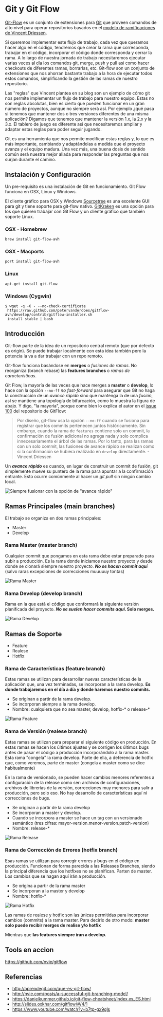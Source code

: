 # Git y Git Flow

[Git-Flow](http://aprendegit.com/que-es-git-flow/) es un conjunto de extensiones para [Git](https://git-scm.com/) que proveen comandos de alto nivel para operar repositorios basados en el [modelo de ramificaciones de Vincent Driessen](http://nvie.com/posts/a-successful-git-branching-model/).

Si queremos implementar este flujo de trabajo, cada vez que queramos hacer algo en el código, tendremos que crear la rama que corresponda, trabajar en el código, incorporar el código donde corresponda y cerrar la rama. A lo largo de nuestra jornada de trabajo necesitaremos ejecutar varias veces al día los comandos git, merge, push y pull así como hacer checkouts de diferentes ramas, borrarlas, etc. Git-flow son un conjunto de extensiones que nos ahorran bastante trabajo a la hora de ejecutar todos estos comandos, simplificando la gestión de las ramas de nuestro repositorio.

Las "reglas" que Vincent plantea en su blog son un ejemplo de cómo git nos permite implementar un flujo de trabajo para nuestro equipo. Estas no son reglas absolutas, bien es cierto que pueden funcionar en un gran número de proyectos, aunque no siempre será así. Por ejemplo ¿qué pasa si tenemos que mantener dos o tres versiones diferentes de una misma aplicación? Digamos que tenemos que mantener la versión 1.x, la 2.x y la 3.x. El tablero de juego es diferente así que necesitaremos ampliar y adaptar estas reglas para poder seguir jugando.

Git es una herramienta que nos permite modificar estas reglas y, lo que es más importante, cambiando y adaptándolas a medida que el proyecto avanza y el equipo madura. Una vez más, una buena dosis de sentido común será nuestra mejor aliada para responder las preguntas que nos surjan durante el camino.

## Instalación y Configuración

Un pre-requisito es una instalación de Git en funcionamiento. Git Flow funciona en OSX, Linux y Windows.

El cliente gráfico para OSX y Windows [Sourcetree](https://www.sourcetreeapp.com/) es una excelente GUI para git y tiene soporte para git-flow nativo. [GitKraken](https://www.gitkraken.com/) es una opción para los que quieren trabajar con Git Flow y un cliente gráfico que también soporte Linux.

### OSX - Homebrew

```shell
brew install git-flow-avh
```

### OSX - Macports

```shell
port install git-flow-avh
```

### Linux

```shell
apt-get install git-flow
```

### Windows (Cygwin)

```shell
$ wget -q -O - --no-check-certificate
 https://raw.github.com/petervanderdoes/gitflow-avh/develop/contrib/gitflow-installer.sh
 install stable | bash
```

## Introducción

Git-flow parte de la idea de un repositorio central remoto (que por defecto es origin). Se puede trabajar localmente con esta idea también pero la potencia la va a dar trabajar con un repo remoto.

Git-flow funciona basándose en **merges** o _fusiones de ramas_. No reorganiza (branch rebase) las **features branches** o _ramas de características_.

Git Flow, la mayoría de las veces que hace merges a **master** o **develop**, lo hace con la opción `--no-ff` _no fast-forward_ para asegurar que Git no haga la construcción de un _avance rápido_ sino que mantenga la de una _fusión_, así se mantiene una topología de bifurcación, como lo muestra la figura de abajo. Y digo, "la mayoría", porque como bien lo explica el autor en el [issue 100](https://github.com/nvie/gitflow/issues/100) del repositorio de GitFlow:

> Por diseño, git-flow usa la opción `--no-ff` cuando se fusiona para registrar que los commits pertenecen juntos históricamente. Sin embargo, cuando la rama de `features` contiene solo un commit, la confirmación de fusión adicional no agrega nada y solo complica innecesariamente el árbol de las ramas. Por lo tanto, para las ramas con un solo commit, las fusiones de avance rápido se realizan como si la confirmación se hubiera realizado en `develop` directamente. - Vincent Driessen

Un **_avance rápido_** es cuando, en lugar de construir un commit de fusión, git simplemente mueve su puntero de la rama para apuntar a la confirmación entrante. Esto ocurre comúnmente al hacer un _git pull_ sin ningún cambio local.

![Siempre fusionar con la opción de "avance rápido"](git-000.png)

## Ramas Principales (main branches)

El trabajo se organiza en dos ramas principales:

* Master
* Develop

### Rama Master (master branch)

Cualquier commit que pongamos en esta rama debe estar preparado para subir a producción. Es la rama donde iniciamos nuestro proyecto y desde donde se clonará siempre nuestro proyecto. _**No se hacen commit aquí**_ (salvo raras excepciones de correcciones muuuuuy tontas)

![Rama Master](git-001.png)

### Rama Develop (develop branch)

Rama en la que está el código que conformará la siguiente versión planificada del proyecto. **_No se suelen hacer commits aquí_. Solo merges.**

![Rama Develop](git-002.png)

## Ramas de Soporte

* Feature
* Realese
* Hotfix

### Rama de Características (feature branch)

Estas ramas se utilizan para desarrollar nuevas características de la aplicación que, una vez terminadas, se incorporan a la rama develop. **Es donde trabajaremos en el día a día y donde haremos nuestro commits.**

* Se originan a partir de la rama develop.
* Se incorporan siempre a la rama develop.
* Nombre: cualquiera que no sea master, develop, hotfix-* o release-*

![Rama Feature](git-004.png)

### Rama de Versión (realese branch)

Estas ramas se utilizan para preparar el siguiente código en producción. En estas ramas se hacen los últimos ajustes y se corrigen los últimos bugs antes de pasar el código a producción incorporándolo a la rama master. Esta rama "congela" la rama develop. Parte de ella, a deferencia de hotfix que, como veremos, parte de master (congela a master como se dice habitualmente)

En la rama de versionado, se pueden hacer cambios menores referentes a configuración de la release como ser: archivos de configuraciones, archivos de librerías de la versión, correcciones muy menores para salir a producción, pero solo eso. No hay desarrollo de características aquí ni correcciones de bugs.

* Se originan a partir de la rama develop
* Se incorporan a master y develop.
* Cuando se incorpora a master se hace un tag con un versionado semántico (tres cifras: mayor-version.menor-version.patch-version)
* Nombre: release-*

![Rama Release](git-005.png)

### Rama de Corrección de Errores (hotfix branch)

Esas ramas se utilizan para corregir errores y bugs en el código en producción. Funcionan de forma parecida a las Releases Branches, siendo la principal diferencia que los hotfixes no se planifican. Parten de master. Los cambios que se hagan aquí irán a producción.

* Se origina a partir de la rama master
* Se incorporan a la master y develop
* Nombre: hotfix-*

![Rama Hotfix](git-006.png)

Las ramas de realese y hotfix son las únicas permitidas para incorporar cambios (commits) a la rama master. Para decirlo de otro modo: **master solo puede recibir merges de realise y/o hotfix**

Mientras que **las features siempre iran a develop.**

## Tools en accion

<https://github.com/nvie/gitflow>

## Referencias

* <http://aprendegit.com/que-es-git-flow/>
* <http://nvie.com/posts/a-successful-git-branching-model/>
* <https://danielkummer.github.io/git-flow-cheatsheet/index.es_ES.html>
* <http://slides.oxkhar.com/gitflow/#/4/1>
* <https://www.youtube.com/watch?v=b7tp-gx9gIs>